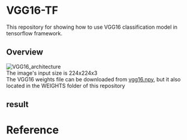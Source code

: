 # VGG16-TF

This repository for showing how to use VGG16 classification model in tensorflow framework.
## Overview
![VGG16_architecture](https://user-images.githubusercontent.com/29138292/55682593-e299b480-595f-11e9-8f88-8aaf88f09926.png)
<br /> The image's input size is 224x224x3
<br /> The VGG16 weights file can be downloaded from [vgg16.npy](https://mega.nz/#!YU1FWJrA!O1ywiCS2IiOlUCtCpI6HTJOMrneN-Qdv3ywQP5poecM), but it also located in the WEIGHTS folder of this repository
<br /> 
## result
# Reference 
